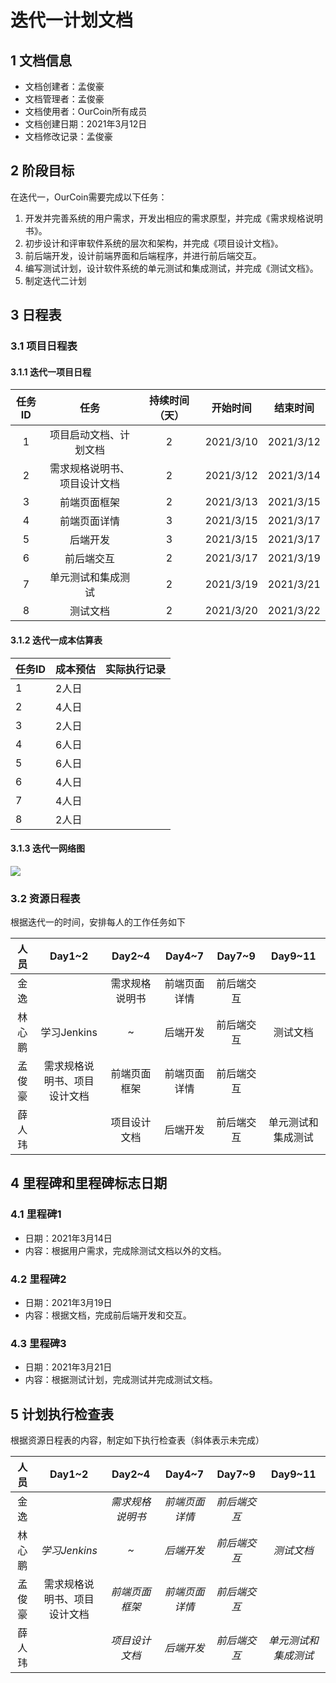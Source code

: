 # 迭代一计划文档

## 1 文档信息

- 文档创建者：孟俊豪
- 文档管理者：孟俊豪
- 文档使用者：OurCoin所有成员
- 文档创建日期：2021年3月12日
- 文档修改记录：孟俊豪

## 2 阶段目标

在迭代一，OurCoin需要完成以下任务：

1.  开发并完善系统的用户需求，开发出相应的需求原型，并完成《需求规格说明书》。
2. 初步设计和评审软件系统的层次和架构，并完成《项目设计文档》。
3. 前后端开发，设计前端界面和后端程序，并进行前后端交互。
4. 编写测试计划，设计软件系统的单元测试和集成测试，并完成《测试文档》。
5. 制定迭代二计划

## 3 日程表

### 3.1 项目日程表

#### 3.1.1 迭代一项目日程

| 任务ID |             任务             | 持续时间（天） | 开始时间  | 结束时间  |
| :----: | :--------------------------: | :------------: | :-------: | :-------: |
|   1    |    项目启动文档、计划文档    |       2        | 2021/3/10 | 2021/3/12 |
|   2    | 需求规格说明书、项目设计文档 |       2        | 2021/3/12 | 2021/3/14 |
|   3    |         前端页面框架         |       2        | 2021/3/13 | 2021/3/15 |
|   4    |         前端页面详情         |       3        | 2021/3/15 | 2021/3/17 |
|   5    |           后端开发           |       3        | 2021/3/15 | 2021/3/17 |
|   6    |          前后端交互          |       2        | 2021/3/17 | 2021/3/19 |
|   7    |      单元测试和集成测试      |       2        | 2021/3/19 | 2021/3/21 |
|   8    |           测试文档           |       2        | 2021/3/20 | 2021/3/22 |

#### 3.1.2 迭代一成本估算表

| 任务ID | 成本预估 | 实际执行记录 |
| ------ | -------- | ------------ |
| 1      | 2人日    |              |
| 2      | 4人日    |              |
| 3      | 2人日    |              |
| 4      | 6人日    |              |
| 5      | 6人日    |              |
| 6      | 4人日    |              |
| 7      | 4人日    |              |
| 8      | 2人日    |              |

#### 3.1.3 迭代一网络图

 ![](https://mjh1.oss-cn-hangzhou.aliyuncs.com/%E6%9C%AA%E5%91%BD%E5%90%8D%E6%96%87%E4%BB%B6.png)

### 3.2 资源日程表

根据迭代一的时间，安排每人的工作任务如下

|  人员  |            Day1~2            |     Day2~4     |    Day4~7    |   Day7~9   |      Day9~11       |
| :----: | :--------------------------: | :------------: | :----------: | :--------: | :----------------: |
|  金逸  |                              | 需求规格说明书 | 前端页面详情 | 前后端交互 |                    |
| 林心鹏 |         学习Jenkins          |       ~        |   后端开发   | 前后端交互 |      测试文档      |
| 孟俊豪 | 需求规格说明书、项目设计文档 |  前端页面框架  | 前端页面详情 | 前后端交互 |                    |
| 薛人玮 |                              |  项目设计文档  |   后端开发   | 前后端交互 | 单元测试和集成测试 |

## 4 里程碑和里程碑标志日期

### 4.1 里程碑1

- 日期：2021年3月14日
- 内容：根据用户需求，完成除测试文档以外的文档。

### 4.2 里程碑2

- 日期：2021年3月19日
- 内容：根据文档，完成前后端开发和交互。

### 4.3 里程碑3

- 日期：2021年3月21日
- 内容：根据测试计划，完成测试并完成测试文档。

## 5 计划执行检查表

根据资源日程表的内容，制定如下执行检查表（斜体表示未完成）

|  人员  |            Day1~2            |      Day2~4      |     Day4~7     |    Day7~9    |       Day9~11        |
| :----: | :--------------------------: | :--------------: | :------------: | :----------: | :------------------: |
|  金逸  |                              | *需求规格说明书* | *前端页面详情* | *前后端交互* |                      |
| 林心鹏 |        *学习Jenkins*         |       *~*        |   *后端开发*   | *前后端交互* |      *测试文档*      |
| 孟俊豪 | 需求规格说明书、项目设计文档 |  *前端页面框架*  | *前端页面详情* | *前后端交互* |                      |
| 薛人玮 |                              |  *项目设计文档*  |   *后端开发*   | *前后端交互* | *单元测试和集成测试* |